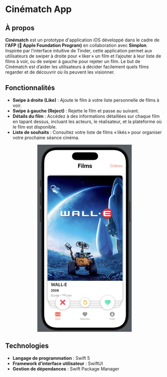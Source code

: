 # Cinématch App

## À propos
**Cinématch** est un prototype d'application iOS développé dans le cadre de **l'AFP ( Apple Foundation Program)** en collaboration avec **Simplon**.
Inspirée par l’interface intuitive de Tinder, cette application permet aux utilisateurs de swiper à droite pour « liker » un film et l’ajouter à leur liste de films à voir, ou de swiper à gauche pour rejeter un film.
Le but de Cinématch est d’aider les utilisateurs à décider facilement quels films regarder et de découvrir où ils peuvent les visionner.

## Fonctionnalités
- **Swipe à droite (Like)** : Ajoute le film à votre liste personnelle de films à voir.
- **Swipe à gauche (Reject)** : Rejette le film et passe au suivant.
- **Détails du film** : Accédez à des informations détaillées sur chaque film en tapant dessus, incluant les acteurs, le réalisateur, et la plateforme où le film est disponible.
- **Liste de souhaits** : Consultez votre liste de films « likés » pour organiser votre prochaine séance cinéma.

<div align="center">
  <img src="images/interface-app.png" width="300" alt="Interface de Cinématch">
</div>


## Technologies
- **Langage de programmation** : Swift 5
- **Framework d’interface utilisateur** : SwiftUI
- **Gestion de dépendances** : Swift Package Manager
